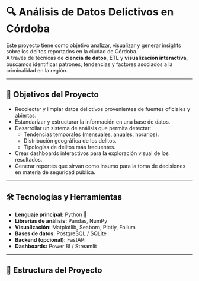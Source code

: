 # 🔍 Análisis de Datos Delictivos en Córdoba

Este proyecto tiene como objetivo analizar, visualizar y generar insights sobre los delitos reportados en la ciudad de Córdoba.  
A través de técnicas de **ciencia de datos**, **ETL** y **visualización interactiva**, buscamos identificar patrones, tendencias y factores asociados a la criminalidad en la región.

---

## 📌 Objetivos del Proyecto

- Recolectar y limpiar datos delictivos provenientes de fuentes oficiales y abiertas.  
- Estandarizar y estructurar la información en una base de datos.  
- Desarrollar un sistema de análisis que permita detectar:
  - Tendencias temporales (mensuales, anuales, horarios).  
  - Distribución geográfica de los delitos.  
  - Tipologías de delitos más frecuentes.  
- Crear dashboards interactivos para la exploración visual de los resultados.  
- Generar reportes que sirvan como insumo para la toma de decisiones en materia de seguridad pública.

---

## 🛠️ Tecnologías y Herramientas

- **Lenguaje principal:** Python 🐍  
- **Librerías de análisis:** Pandas, NumPy  
- **Visualización:** Matplotlib, Seaborn, Plotly, Folium  
- **Bases de datos:** PostgreSQL / SQLite  
- **Backend (opcional):** FastAPI  
- **Dashboards:** Power BI / Streamlit  

---

## 📂 Estructura del Proyecto
